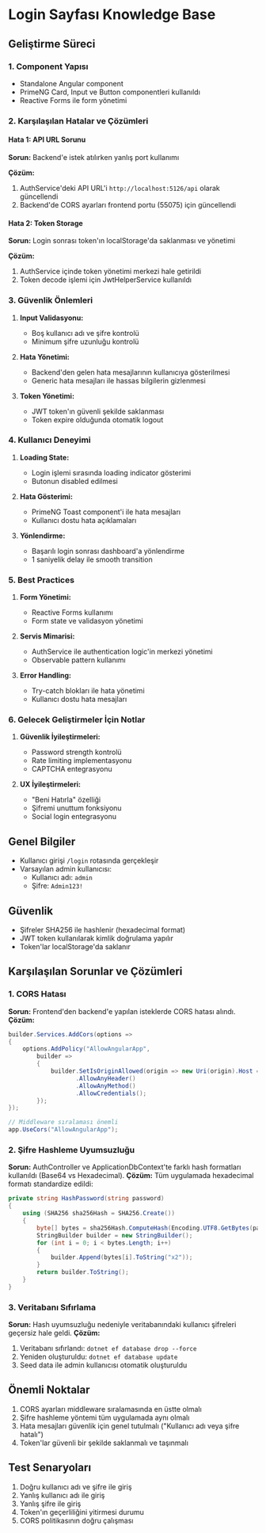 # Login Sayfası Knowledge Base

## Geliştirme Süreci

### 1. Component Yapısı
- Standalone Angular component
- PrimeNG Card, Input ve Button componentleri kullanıldı
- Reactive Forms ile form yönetimi

### 2. Karşılaşılan Hatalar ve Çözümleri

#### Hata 1: API URL Sorunu
**Sorun:** Backend'e istek atılırken yanlış port kullanımı

**Çözüm:**
1. AuthService'deki API URL'i `http://localhost:5126/api` olarak güncellendi
2. Backend'de CORS ayarları frontend portu (55075) için güncellendi

#### Hata 2: Token Storage
**Sorun:** Login sonrası token'ın localStorage'da saklanması ve yönetimi

**Çözüm:**
1. AuthService içinde token yönetimi merkezi hale getirildi
2. Token decode işlemi için JwtHelperService kullanıldı

### 3. Güvenlik Önlemleri

1. **Input Validasyonu:**
   - Boş kullanıcı adı ve şifre kontrolü
   - Minimum şifre uzunluğu kontrolü

2. **Hata Yönetimi:**
   - Backend'den gelen hata mesajlarının kullanıcıya gösterilmesi
   - Generic hata mesajları ile hassas bilgilerin gizlenmesi

3. **Token Yönetimi:**
   - JWT token'ın güvenli şekilde saklanması
   - Token expire olduğunda otomatik logout

### 4. Kullanıcı Deneyimi

1. **Loading State:**
   - Login işlemi sırasında loading indicator gösterimi
   - Butonun disabled edilmesi

2. **Hata Gösterimi:**
   - PrimeNG Toast component'i ile hata mesajları
   - Kullanıcı dostu hata açıklamaları

3. **Yönlendirme:**
   - Başarılı login sonrası dashboard'a yönlendirme
   - 1 saniyelik delay ile smooth transition

### 5. Best Practices

1. **Form Yönetimi:**
   - Reactive Forms kullanımı
   - Form state ve validasyon yönetimi

2. **Servis Mimarisi:**
   - AuthService ile authentication logic'in merkezi yönetimi
   - Observable pattern kullanımı

3. **Error Handling:**
   - Try-catch blokları ile hata yönetimi
   - Kullanıcı dostu hata mesajları

### 6. Gelecek Geliştirmeler İçin Notlar

1. **Güvenlik İyileştirmeleri:**
   - Password strength kontrolü
   - Rate limiting implementasyonu
   - CAPTCHA entegrasyonu

2. **UX İyileştirmeleri:**
   - "Beni Hatırla" özelliği
   - Şifremi unuttum fonksiyonu
   - Social login entegrasyonu

## Genel Bilgiler
- Kullanıcı girişi `/login` rotasında gerçekleşir
- Varsayılan admin kullanıcısı:
  - Kullanıcı adı: `admin`
  - Şifre: `Admin123!`

## Güvenlik
- Şifreler SHA256 ile hashlenir (hexadecimal format)
- JWT token kullanılarak kimlik doğrulama yapılır
- Token'lar localStorage'da saklanır

## Karşılaşılan Sorunlar ve Çözümleri

### 1. CORS Hatası
**Sorun:** Frontend'den backend'e yapılan isteklerde CORS hatası alındı.
**Çözüm:**
```csharp
builder.Services.AddCors(options =>
{
    options.AddPolicy("AllowAngularApp",
        builder =>
        {
            builder.SetIsOriginAllowed(origin => new Uri(origin).Host == "localhost")
                   .AllowAnyHeader()
                   .AllowAnyMethod()
                   .AllowCredentials();
        });
});

// Middleware sıralaması önemli
app.UseCors("AllowAngularApp");
```

### 2. Şifre Hashleme Uyumsuzluğu
**Sorun:** AuthController ve ApplicationDbContext'te farklı hash formatları kullanıldı (Base64 vs Hexadecimal).
**Çözüm:** Tüm uygulamada hexadecimal formatı standardize edildi:
```csharp
private string HashPassword(string password)
{
    using (SHA256 sha256Hash = SHA256.Create())
    {
        byte[] bytes = sha256Hash.ComputeHash(Encoding.UTF8.GetBytes(password));
        StringBuilder builder = new StringBuilder();
        for (int i = 0; i < bytes.Length; i++)
        {
            builder.Append(bytes[i].ToString("x2"));
        }
        return builder.ToString();
    }
}
```

### 3. Veritabanı Sıfırlama
**Sorun:** Hash uyumsuzluğu nedeniyle veritabanındaki kullanıcı şifreleri geçersiz hale geldi.
**Çözüm:**
1. Veritabanı sıfırlandı: `dotnet ef database drop --force`
2. Yeniden oluşturuldu: `dotnet ef database update`
3. Seed data ile admin kullanıcısı otomatik oluşturuldu

## Önemli Noktalar
1. CORS ayarları middleware sıralamasında en üstte olmalı
2. Şifre hashleme yöntemi tüm uygulamada aynı olmalı
3. Hata mesajları güvenlik için genel tutulmalı ("Kullanıcı adı veya şifre hatalı")
4. Token'lar güvenli bir şekilde saklanmalı ve taşınmalı

## Test Senaryoları
1. Doğru kullanıcı adı ve şifre ile giriş
2. Yanlış kullanıcı adı ile giriş
3. Yanlış şifre ile giriş
4. Token'ın geçerliliğini yitirmesi durumu
5. CORS politikasının doğru çalışması
